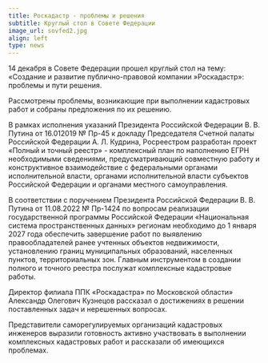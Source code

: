 ```yaml
---
title: Роскадастр - проблемы и решения
subtitle: Круглый стол в Совете Федерации 
image_url: sovfed2.jpg    
align: left  
type: news  
---
```


14 декабря в Совете Федерации прошел круглый стол на тему: «Создание и развитие публично-правовой компании »Роскадастр»: проблемы и пути решения. 

Рассмотрены проблемы, возникающие при выполнении кадастровых работ и собраны предложения по их решению.

В рамках исполнения указаний Президента Российской Федерации В. В. Путина от 16.012019 № Пр-45 к докладу Председателя Счетной палаты Российской Федерации А. Л. Кудрина, Росреестром разработан проект «Полный и точный реестр» - комплексный план по наполнению ЕГРН необходимыми сведениями, предусматривающий совместную работу и конструктивное взаимодействие с федеральными органами исполнительной власти, органами исполнительной власти субъектов Российской Федерации и органами местного самоуправления. 

В соответствии с поручением Президента Российской Федерации В. В. Путина от 11.08.2022 № Пр-1424 по вопросам реализации государственной программы Российской Федерации «Национальная система пространственных данных» регионам необходимо до 1 января 2027 года обеспечить завершение работ по выявлению правообладателей ранее учтенных объектов недвижимости, установлению границ муниципальных образований, населенных пунктов, территориальных зон. Главным инструментом в создании полного и точного реестра послужат комплексные кадастровые работы.

Директор филиала ППК «Роскадастра» по Московской области»  Александр Олегович Кузнецов рассказал о достижениях в решении поставленных задач и нерешенных вопросах.

Представители саморегулируемых организаций кадастровых инженеров выразили готовность активно участвовать в выполнении комплексных кадастровых работ и рассказали об имеющихся проблемах.
